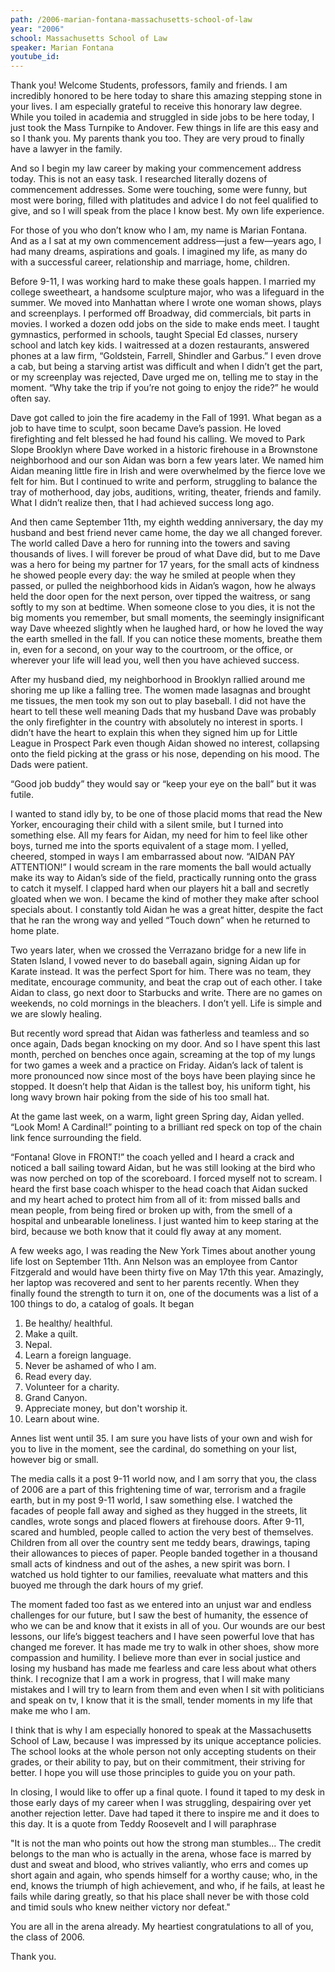 ```yaml
---
path: /2006-marian-fontana-massachusetts-school-of-law
year: "2006"
school: Massachusetts School of Law
speaker: Marian Fontana
youtube_id: 
---
```


Thank you! Welcome Students, professors, family and friends. I am incredibly honored to be here today to share this amazing stepping stone in your lives. I am especially grateful to receive this honorary law degree. While you toiled in academia and struggled in side jobs to be here today, I just took the Mass Turnpike to Andover. Few things in life are this easy and so I thank you. My parents thank you too. They are very proud to finally have a lawyer in the family.

And so I begin my law career by making your commencement address today. This is not an easy task. I researched literally dozens of commencement addresses. Some were touching, some were funny, but most were boring, filled with platitudes and advice I do not feel qualified to give, and so I will speak from the place I know best. My own life experience.

For those of you who don’t know who I am, my name is Marian Fontana. And as a I sat at my own commencement address—just a few—years ago, I had many dreams, aspirations and goals. I imagined my life, as many do with a successful career, relationship and marriage, home, children.

Before 9-11, I was working hard to make these goals happen. I married my college sweetheart, a handsome sculpture major, who was a lifeguard in the summer. We moved into Manhattan where I wrote one woman shows, plays and screenplays. I performed off Broadway, did commercials, bit parts in movies. I worked a dozen odd jobs on the side to make ends meet. I taught gymnastics, performed in schools, taught Special Ed classes, nursery school and latch key kids. I waitressed at a dozen restaurants, answered phones at a law firm, “Goldstein, Farrell, Shindler and Garbus.” I even drove a cab, but being a starving artist was difficult and when I didn’t get the part, or my screenplay was rejected, Dave urged me on, telling me to stay in the moment. “Why take the trip if you’re not going to enjoy the ride?” he would often say.

Dave got called to join the fire academy in the Fall of 1991. What began as a job to have time to sculpt, soon became Dave’s passion. He loved firefighting and felt blessed he had found his calling. We moved to Park Slope Brooklyn where Dave worked in a historic firehouse in a Brownstone neighborhood and our son Aidan was born a few years later. We named him Aidan meaning little fire in Irish and were overwhelmed by the fierce love we felt for him. But I continued to write and perform, struggling to balance the tray of motherhood, day jobs, auditions, writing, theater, friends and family. What I didn’t realize then, that I had achieved success long ago.

And then came September 11th, my eighth wedding anniversary, the day my husband and best friend never came home, the day we all changed forever. The world called Dave a hero for running into the towers and saving thousands of lives. I will forever be proud of what Dave did, but to me Dave was a hero for being my partner for 17 years, for the small acts of kindness he showed people every day: the way he smiled at people when they passed, or pulled the neighborhood kids in Aidan’s wagon, how he always held the door open for the next person, over tipped the waitress, or sang softly to my son at bedtime. When someone close to you dies, it is not the big moments you remember, but small moments, the seemingly insignificant way Dave wheezed slightly when he laughed hard, or how he loved the way the earth smelled in the fall. If you can notice these moments, breathe them in, even for a second, on your way to the courtroom, or the office, or wherever your life will lead you, well then you have achieved success.

After my husband died, my neighborhood in Brooklyn rallied around me shoring me up like a falling tree. The women made lasagnas and brought me tissues, the men took my son out to play baseball. I did not have the heart to tell these well meaning Dads that my husband Dave was probably the only firefighter in the country with absolutely no interest in sports. I didn’t have the heart to explain this when they signed him up for Little League in Prospect Park even though Aidan showed no interest, collapsing onto the field picking at the grass or his nose, depending on his mood. The Dads were patient.

“Good job buddy” they would say or “keep your eye on the ball” but it was futile.

I wanted to stand idly by, to be one of those placid moms that read the New Yorker, encouraging their child with a silent smile, but I turned into something else. All my fears for Aidan, my need for him to feel like other boys, turned me into the sports equivalent of a stage mom. I yelled, cheered, stomped in ways I am embarrassed about now. “AIDAN PAY ATTENTION!” I would scream in the rare moments the ball would actually make its way to Aidan’s side of the field, practically running onto the grass to catch it myself. I clapped hard when our players hit a ball and secretly gloated when we won. I became the kind of mother they make after school specials about. I constantly told Aidan he was a great hitter, despite the fact that he ran the wrong way and yelled “Touch down” when he returned to home plate.

Two years later, when we crossed the Verrazano bridge for a new life in Staten Island, I vowed never to do baseball again, signing Aidan up for Karate instead. It was the perfect Sport for him. There was no team, they meditate, encourage community, and beat the crap out of each other. I take Aidan to class, go next door to Starbucks and write. There are no games on weekends, no cold mornings in the bleachers. I don’t yell. Life is simple and we are slowly healing.

But recently word spread that Aidan was fatherless and teamless and so once again, Dads began knocking on my door. And so I have spent this last month, perched on benches once again, screaming at the top of my lungs for two games a week and a practice on Friday. Aidan’s lack of talent is more pronounced now since most of the boys have been playing since he stopped. It doesn’t help that Aidan is the tallest boy, his uniform tight, his long wavy brown hair poking from the side of his too small hat.

At the game last week, on a warm, light green Spring day, Aidan yelled. “Look Mom! A Cardinal!” pointing to a brilliant red speck on top of the chain link fence surrounding the field.

“Fontana! Glove in FRONT!” the coach yelled and I heard a crack and noticed a ball sailing toward Aidan, but he was still looking at the bird who was now perched on top of the scoreboard. I forced myself not to scream. I heard the first base coach whisper to the head coach that Aidan sucked and my heart ached to protect him from all of it: from missed balls and mean people, from being fired or broken up with, from the smell of a hospital and unbearable loneliness. I just wanted him to keep staring at the bird, because we both know that it could fly away at any moment.

A few weeks ago, I was reading the New York Times about another young life lost on September 11th. Ann Nelson was an employee from Cantor Fitzgerald and would have been thirty five on May 17th this year. Amazingly, her laptop was recovered and sent to her parents recently. When they finally found the strength to turn it on, one of the documents was a list of a 100 things to do, a catalog of goals. It began

1. Be healthy/ healthful. 
2. Make a quilt.
3. Nepal.
4. Learn a foreign language. 
5. Never be ashamed of who I am.
6. Read every day.
7. Volunteer for a charity. 
8. Grand Canyon.
9. Appreciate money, but don't worship it. 
9. Learn about wine.

Annes list went until 35. I am sure you have lists of your own and wish for you to live in the moment, see the cardinal, do something on your list, however big or small.

The media calls it a post 9-11 world now, and I am sorry that you, the class of 2006 are a part of this frightening time of war, terrorism and a fragile earth, but in my post 9-11 world, I saw something else. I watched the facades of people fall away and sighed as they hugged in the streets, lit candles, wrote songs and placed flowers at firehouse doors. After 9-11, scared and humbled, people called to action the very best of themselves. Children from all over the country sent me teddy bears, drawings, taping their allowances to pieces of paper. People banded together in a thousand small acts of kindness and out of the ashes, a new spirit was born. I watched us hold tighter to our families, reevaluate what matters and this buoyed me through the dark hours of my grief.

The moment faded too fast as we entered into an unjust war and endless challenges for our future, but I saw the best of humanity, the essence of who we can be and know that it exists in all of you. Our wounds are our best lessons, our life’s biggest teachers and I have seen powerful love that has changed me forever. It has made me try to walk in other shoes, show more compassion and humility. I believe more than ever in social justice and losing my husband has made me fearless and care less about what others think. I recognize that I am a work in progress, that I will make many mistakes and I will try to learn from them and even when I sit with politicians and speak on tv, I know that it is the small, tender moments in my life that make me who I am.

I think that is why I am especially honored to speak at the Massachusetts School of Law, because I was impressed by its unique acceptance policies. The school looks at the whole person not only accepting students on their grades, or their ability to pay, but on their commitment, their striving for better. I hope you will use those principles to guide you on your path.

In closing, I would like to offer up a final quote. I found it taped to my desk in those early days of my career when I was struggling, despairing over yet another rejection letter. Dave had taped it there to inspire me and it does to this day. It is a quote from Teddy Roosevelt and I will paraphrase

"It is not the man who points out how the strong man stumbles... The credit belongs to the man who is actually in the arena, whose face is marred by dust and sweat and blood, who strives valiantly, who errs and comes up short again and again, who spends himself for a worthy cause; who, in the end, knows the triumph of high achievement, and who, if he fails, at least he fails while daring greatly, so that his place shall never be with those cold and timid souls who knew neither victory nor defeat."

You are all in the arena already. My heartiest congratulations to all of you, the class of 2006.

Thank you.